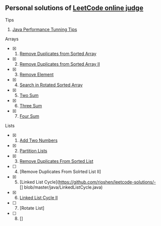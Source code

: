 Personal solutions of [LeetCode online judge](http://oj.leetcode.com/problems/)
--------------------------------------------

Tips

1. [Java Performance Tunning Tips](https://gist.github.com/rioshen/42294b25c09b89fa353f)

Arrays

- [x] 1. [Remove Duplicates from Sorted Array](https://github.com/rioshen/leetcode-solutions/blob/master/java/RemoveDuplicatesFromSortedArray.java)
- [x] 2. [Remove Duplicates from Sorted Array II](https://github.com/rioshen/leetcode-solutions/blob/master/java/RemoveDuplicatesFromSortedArrayII.java)
- [x] 3. [Remove Element](https://github.com/rioshen/leetcode-solutions/blob/master/java/RemoveElement.java)
- [x] 4. [Search in Rotated Sorted Array](https://github.com/rioshen/leetcode-solutions/blob/master/java/SearchinRotatedSortedArray.java)
- [x] 5. [Two Sum](https://github.com/rioshen/leetcode-solutions/blob/52ee71c93cae715745c7c7adaa377d757a8782b5/java/TwoSum.java)
- [x] 6. [Three Sum](https://github.com/rioshen/leetcode-solutions/blob/master/java/ThreeSum.java)
- [x] 7. [Four Sum](https://github.com/rioshen/leetcode-solutions/blob/master/java/FourSum.java)

Lists

- [x] 1. [Add Two Numbers](https://github.com/rioshen/leetcode-solutions/blob/master/java/AddTwoNumbers.java)
- [x] 2. [Partition Lists](https://github.com/rioshen/leetcode-solutions/blob/master/java/PartitionLists.java)
- [x] 3. [Remove Duplicates From Sorted List](https://github.com/rioshen/leetcode-solutions/blob/master/java/RemoveDuplicatesFromSortedList.java)
- [ ] 4. [Remove Duplicates From Solrted List II]
- [x] 5. [Linked List Cycle](https://github.com/rioshen/leetcode-solutions/- [] blob/master/java/LinkedListCycle.java)
- [x] 6. [Linked List Cycle II](https://github.com/rioshen/leetcode-solutions/blob/master/java/LinkedListCycleII.java)
- [ ] 7. [Rotate List]
- [ ] 8. []
